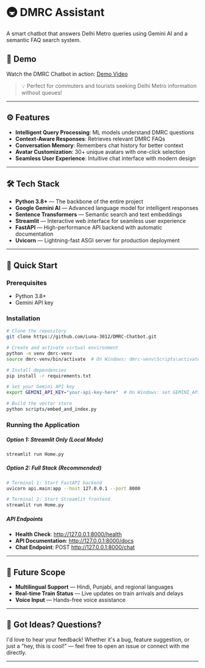 # 🚇 DMRC Assistant

A smart chatbot that answers Delhi Metro queries using Gemini AI and a semantic FAQ search system.

## 🎥 Demo

Watch the DMRC Chatbot in action: [Demo Video](https://drive.google.com/file/d/18yudMKlaaqqnDFLzOuxcVqtZwS_Ox-il/view?usp=sharing)

> 💡 Perfect for commuters and tourists seeking Delhi Metro information without queues!

---

## ⚙️ Features 

- **Intelligent Query Processing**: ML models understand DMRC questions
- **Context-Aware Responses**: Retrieves relevant DMRC FAQs
- **Conversation Memory**: Remembers chat history for better context
- **Avatar Customization**: 30+ unique avatars with one-click selection
- **Seamless User Experience**: Intuitive chat interface with modern design

---

## 🛠️ Tech Stack

- **Python 3.8+** — The backbone of the entire project
- **Google Gemini AI** — Advanced language model for intelligent responses
- **Sentence Transformers** — Semantic search and text embeddings
- **Streamlit** — Interactive web interface for seamless user experience
- **FastAPI** — High-performance API backend with automatic documentation
- **Uvicorn** — Lightning-fast ASGI server for production deployment

---

## 🚀 Quick Start

### Prerequisites
- Python 3.8+
- Gemini API key

### Installation
```bash
# Clone the repository
git clone https://github.com/Luna-3012/DMRC-Chatbot.git

# Create and activate virtual environment
python -m venv dmrc-venv
source dmrc-venv/bin/activate  # On Windows: dmrc-venv\Scripts\activate

# Install dependencies
pip install -r requirements.txt

# Set your Gemini API key
export GEMINI_API_KEY="your-api-key-here"  # On Windows: set GEMINI_API_KEY=your-api-key-here

# Build the vector store
python scripts/embed_and_index.py
```

### Running the Application

##### Option 1: Streamlit Only (Local Mode)
```bash
streamlit run Home.py
```

##### Option 2: Full Stack (Recommended)
```bash
# Terminal 1: Start FastAPI backend
uvicorn api.main:app --host 127.0.0.1 --port 8000

# Terminal 2: Start Streamlit frontend
streamlit run Home.py
```

##### API Endpoints
- **Health Check**: http://127.0.0.1:8000/health
- **API Documentation**: http://127.0.0.1:8000/docs
- **Chat Endpoint**: POST http://127.0.0.1:8000/chat

---

## 🔮 Future Scope

- **Multilingual Support** — Hindi, Punjabi, and regional languages
- **Real-time Train Status** — Live updates on train arrivals and delays
- **Voice Input** — Hands-free voice assistance

---

## 💬 Got Ideas? Questions?
I'd love to hear your feedback!
Whether it's a bug, feature suggestion, or just a "hey, this is cool!" — feel free to open an issue or connect with me directly. 

---
